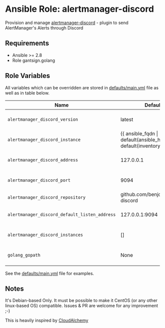 # Ansible Role: alertmanager-discord

Provision and manage [alertmanager-discord](https://github.com/benjojo/alertmanager-discord) - plugin to send AlertManager's Alerts through Discord

## Requirements

- Ansible >= 2.8
- Role gantsign.golang

## Role Variables

All variables which can be overridden are stored in [defaults/main.yml](defaults/main.yml) file as well as in table below.

| Name           | Default Value | Description                        |
| -------------- | ------------- | -----------------------------------|
| `alertmanager_discord_version` | latest | alertmanager-discord package version |
| `alertmanager_discord_instance` | {{ ansible_fqdn \| default(ansible_host) \| default(inventory_hostname) }} | Sachet instance name |
| `alertmanager_discord_address` | 127.0.0.1 | Address on which alertmanager-discord listens |
| `alertmanager_discord_port` | 9094 | port on which alertmanager-discord listens |
| `alertmanager_discord_repository` | github.com/benjojo/alertmanager-discord | github link to the source code |
| `alertmanager_discord_default_listen_address` | 127.0.0.1:9094 | Full listening address based on the address and port variable |
| `alertmanager_discord_instances` | [] | yaml list of instances for alertmanager_discord |
| `golang_gopath` | None | Required as the binary will be built from sources |

See the [defaults/main.yml](defaults/main.yml) file for examples.


## Notes

It's Debian-based Only.
It must be possible to make it CentOS (or any other linux-based OS) compatible.
Issues & PR are welcome for any improvement ;-)

This is heavily inspired by [CloudAlchemy]('https://github.com/cloudalchemy/')
